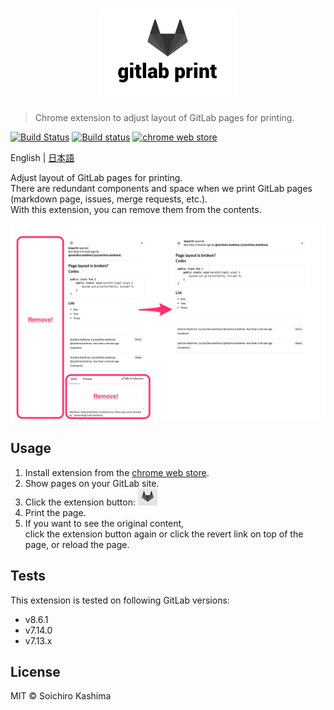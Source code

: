 # <div align="center"><img src="media/promotion.png" width="220" alt="gitlab-print"></div>

> Chrome extension to adjust layout of GitLab pages for printing.

[![Build Status](https://travis-ci.org/ksoichiro/gitlab-print.svg?branch=master)](https://travis-ci.org/ksoichiro/gitlab-print)
[![Build status](https://ci.appveyor.com/api/projects/status/1v4i2qccadkiapjv?svg=true)](https://ci.appveyor.com/project/ksoichiro/gitlab-print)
[![chrome web store](https://img.shields.io/badge/chrome%20web%20store-gitlab--print-brightgreen.svg)][store]

English | [日本語](readme.ja.md)

Adjust layout of GitLab pages for printing.  
There are redundant components and space
when we print GitLab pages (markdown page, issues, merge requests, etc.).  
With this extension, you can remove them from the contents.

![Image](media/screenshot.png)

## Usage

1. Install extension from the [chrome web store][store].
1. Show pages on your GitLab site.
1. Click the extension button: ![](media/button.png)
1. Print the page.
1. If you want to see the original content,  
   click the extension button again
   or click the revert link on top of the page, or reload the page.

## Tests

This extension is tested on following GitLab versions:

* v8.6.1
* v7.14.0
* v7.13.x

## License

MIT &copy; Soichiro Kashima

[store]: https://chrome.google.com/webstore/detail/gitlab-print/ooopojgjhkkklgmdahnahcneikejmllm
